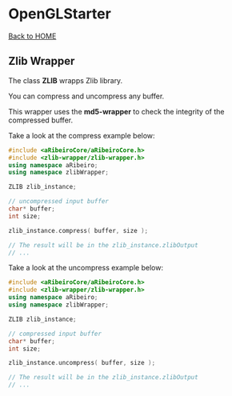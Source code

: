# OpenGLStarter

[Back to HOME](../index.md)

## Zlib Wrapper

The class __ZLIB__ wrapps Zlib library.

You can compress and uncompress any buffer.

This wrapper uses the __md5-wrapper__ to check the integrity of the compressed buffer.

Take a look at the compress example below:

```cpp
#include <aRibeiroCore/aRibeiroCore.h>
#include <zlib-wrapper/zlib-wrapper.h>
using namespace aRibeiro;
using namespace zlibWrapper;

ZLIB zlib_instance;

// uncompressed input buffer
char* buffer;
int size;

zlib_instance.compress( buffer, size );

// The result will be in the zlib_instance.zlibOutput
// ...
```

Take a look at the uncompress example below:

```cpp
#include <aRibeiroCore/aRibeiroCore.h>
#include <zlib-wrapper/zlib-wrapper.h>
using namespace aRibeiro;
using namespace zlibWrapper;

ZLIB zlib_instance;

// compressed input buffer
char* buffer;
int size;

zlib_instance.uncompress( buffer, size );

// The result will be in the zlib_instance.zlibOutput
// ...
```
